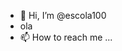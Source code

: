 - 👋 Hi, I’m @escola100
- ola
- 📫 How to reach me ...

<!---
escola100/escola100 is a ✨ special ✨ repository because its `README.md` (this file) appears on your GitHub profile.
You can click the Preview link to take a look at your changes.
--->
